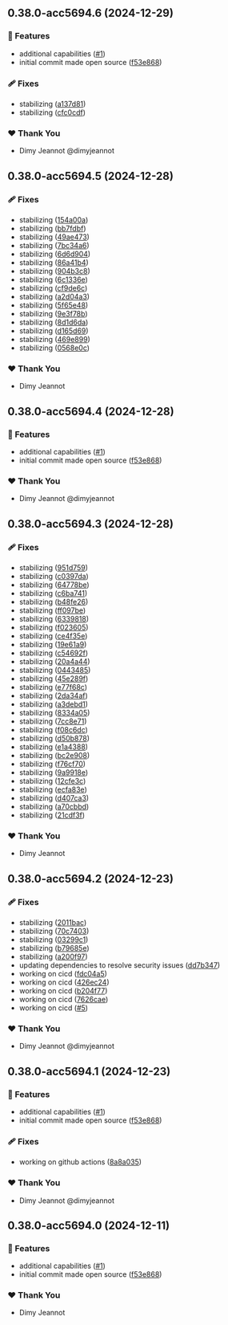 ## 0.38.0-acc5694.6 (2024-12-29)

### 🚀 Features

- additional capabilities ([#1](https://github.com/openecosystems/ecosystem/pull/1))
- initial commit made open source ([f53e868](https://github.com/openecosystems/ecosystem/commit/f53e868))

### 🩹 Fixes

- stabilizing ([a137d81](https://github.com/openecosystems/ecosystem/commit/a137d81))
- stabilizing ([cfc0cdf](https://github.com/openecosystems/ecosystem/commit/cfc0cdf))

### ❤️ Thank You

- Dimy Jeannot @dimyjeannot

## 0.38.0-acc5694.5 (2024-12-28)

### 🩹 Fixes

- stabilizing ([154a00a](https://github.com/openecosystems/ecosystem/commit/154a00a))
- stabilizing ([bb7fdbf](https://github.com/openecosystems/ecosystem/commit/bb7fdbf))
- stabilizing ([49ae473](https://github.com/openecosystems/ecosystem/commit/49ae473))
- stabilizing ([7bc34a6](https://github.com/openecosystems/ecosystem/commit/7bc34a6))
- stabilizing ([6d6d904](https://github.com/openecosystems/ecosystem/commit/6d6d904))
- stabilizing ([86a41b4](https://github.com/openecosystems/ecosystem/commit/86a41b4))
- stabilizing ([904b3c8](https://github.com/openecosystems/ecosystem/commit/904b3c8))
- stabilizing ([6c1336e](https://github.com/openecosystems/ecosystem/commit/6c1336e))
- stabilizing ([cf9de6c](https://github.com/openecosystems/ecosystem/commit/cf9de6c))
- stabilizing ([a2d04a3](https://github.com/openecosystems/ecosystem/commit/a2d04a3))
- stabilizing ([5f65e48](https://github.com/openecosystems/ecosystem/commit/5f65e48))
- stabilizing ([9e3f78b](https://github.com/openecosystems/ecosystem/commit/9e3f78b))
- stabilizing ([8d1d6da](https://github.com/openecosystems/ecosystem/commit/8d1d6da))
- stabilizing ([d165d69](https://github.com/openecosystems/ecosystem/commit/d165d69))
- stabilizing ([469e899](https://github.com/openecosystems/ecosystem/commit/469e899))
- stabilizing ([0568e0c](https://github.com/openecosystems/ecosystem/commit/0568e0c))

### ❤️ Thank You

- Dimy Jeannot

## 0.38.0-acc5694.4 (2024-12-28)

### 🚀 Features

- additional capabilities ([#1](https://github.com/openecosystems/ecosystem/pull/1))
- initial commit made open source ([f53e868](https://github.com/openecosystems/ecosystem/commit/f53e868))

### ❤️ Thank You

- Dimy Jeannot @dimyjeannot

## 0.38.0-acc5694.3 (2024-12-28)

### 🩹 Fixes

- stabilizing ([951d759](https://github.com/openecosystems/ecosystem/commit/951d759))
- stabilizing ([c0397da](https://github.com/openecosystems/ecosystem/commit/c0397da))
- stabilizing ([64778be](https://github.com/openecosystems/ecosystem/commit/64778be))
- stabilizing ([c6ba741](https://github.com/openecosystems/ecosystem/commit/c6ba741))
- stabilizing ([b48fe26](https://github.com/openecosystems/ecosystem/commit/b48fe26))
- stabilizing ([ff097be](https://github.com/openecosystems/ecosystem/commit/ff097be))
- stabilizing ([6339818](https://github.com/openecosystems/ecosystem/commit/6339818))
- stabilizing ([f023605](https://github.com/openecosystems/ecosystem/commit/f023605))
- stabilizing ([ce4f35e](https://github.com/openecosystems/ecosystem/commit/ce4f35e))
- stabilizing ([19e61a9](https://github.com/openecosystems/ecosystem/commit/19e61a9))
- stabilizing ([c54692f](https://github.com/openecosystems/ecosystem/commit/c54692f))
- stabilizing ([20a4a44](https://github.com/openecosystems/ecosystem/commit/20a4a44))
- stabilizing ([0443485](https://github.com/openecosystems/ecosystem/commit/0443485))
- stabilizing ([45e289f](https://github.com/openecosystems/ecosystem/commit/45e289f))
- stabilizing ([e77f68c](https://github.com/openecosystems/ecosystem/commit/e77f68c))
- stabilizing ([2da34af](https://github.com/openecosystems/ecosystem/commit/2da34af))
- stabilizing ([a3debd1](https://github.com/openecosystems/ecosystem/commit/a3debd1))
- stabilizing ([8334a05](https://github.com/openecosystems/ecosystem/commit/8334a05))
- stabilizing ([7cc8e71](https://github.com/openecosystems/ecosystem/commit/7cc8e71))
- stabilizing ([f08c6dc](https://github.com/openecosystems/ecosystem/commit/f08c6dc))
- stabilizing ([d50b878](https://github.com/openecosystems/ecosystem/commit/d50b878))
- stabilizing ([e1a4388](https://github.com/openecosystems/ecosystem/commit/e1a4388))
- stabilizing ([bc2e908](https://github.com/openecosystems/ecosystem/commit/bc2e908))
- stabilizing ([f76cf70](https://github.com/openecosystems/ecosystem/commit/f76cf70))
- stabilizing ([9a9918e](https://github.com/openecosystems/ecosystem/commit/9a9918e))
- stabilizing ([12cfe3c](https://github.com/openecosystems/ecosystem/commit/12cfe3c))
- stabilizing ([ecfa83e](https://github.com/openecosystems/ecosystem/commit/ecfa83e))
- stabilizing ([d407ca3](https://github.com/openecosystems/ecosystem/commit/d407ca3))
- stabilizing ([a70cbbd](https://github.com/openecosystems/ecosystem/commit/a70cbbd))
- stabilizing ([21cdf3f](https://github.com/openecosystems/ecosystem/commit/21cdf3f))

### ❤️ Thank You

- Dimy Jeannot

## 0.38.0-acc5694.2 (2024-12-23)

### 🩹 Fixes

- stabilizing ([2011bac](https://github.com/openecosystems/ecosystem/commit/2011bac))
- stabilizing ([70c7403](https://github.com/openecosystems/ecosystem/commit/70c7403))
- stabilizing ([03299c1](https://github.com/openecosystems/ecosystem/commit/03299c1))
- stabilizing ([b79685e](https://github.com/openecosystems/ecosystem/commit/b79685e))
- stabilizing ([a200f97](https://github.com/openecosystems/ecosystem/commit/a200f97))
- updating dependencies to resolve security issues ([dd7b347](https://github.com/openecosystems/ecosystem/commit/dd7b347))
- working on cicd ([fdc04a5](https://github.com/openecosystems/ecosystem/commit/fdc04a5))
- working on cicd ([426ec24](https://github.com/openecosystems/ecosystem/commit/426ec24))
- working on cicd ([b204f77](https://github.com/openecosystems/ecosystem/commit/b204f77))
- working on cicd ([7626cae](https://github.com/openecosystems/ecosystem/commit/7626cae))
- working on cicd ([#5](https://github.com/openecosystems/ecosystem/pull/5))

### ❤️ Thank You

- Dimy Jeannot @dimyjeannot

## 0.38.0-acc5694.1 (2024-12-23)

### 🚀 Features

- additional capabilities ([#1](https://github.com/openecosystems/ecosystem/pull/1))
- initial commit made open source ([f53e868](https://github.com/openecosystems/ecosystem/commit/f53e868))

### 🩹 Fixes

- working on github actions ([8a8a035](https://github.com/openecosystems/ecosystem/commit/8a8a035))

### ❤️ Thank You

- Dimy Jeannot @dimyjeannot

## 0.38.0-acc5694.0 (2024-12-11)

### 🚀 Features

- additional capabilities ([#1](https://github.com/openecosystems/ecosystem/pull/1))
- initial commit made open source ([f53e868](https://github.com/openecosystems/ecosystem/commit/f53e868))

### ❤️ Thank You

- Dimy Jeannot